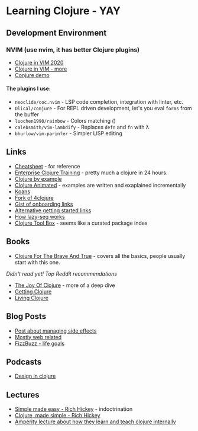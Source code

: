 # Learning Clojure - YAY

## Development Environment

### NVIM (use nvim, it has better Clojure plugins)
* [Clojure in VIM 2020](https://blog.djy.io/conjuring-clojure-in-vim-2020-edition/)
* [Clojure in VIM - more](https://thoughtbot.com/blog/writing-clojure-in-vim)
* [Conjure demo](https://www.youtube.com/watch?v=lR2vbwuzrIM)

#### The plugins I use:
* `neoclide/coc.nvim` - LSP code completion, integration with linter, etc.
* `Olical/conjure` - For REPL driven development, let's you eval `forms` from the buffer
* `luochen1990/rainbow` - Colors matching ()
* `calebsmith/vim-lambdify` - Replaces `defn` and `fn` with λ
* `bhurlow/vim-parinfer` - Simpler LISP editing

## Links

* [Cheatsheet](https://clojure.org/api/cheatsheet) - for reference
* [Enterprise Clojure Training](https://enterpriseclojure.com/) - pretty much a clojure in 24 hours.
* [Clojure by example](https://kimh.github.io/clojure-by-example/#about)
* [Clojure Animated](https://markm208.github.io/cljbook/) - examples are written and exaplained incrementally
* [Koans](https://github.com/functional-koans/clojure-koans)
* [Fork of 4clojure](https://4clojure.oxal.org/)
* [Gist of onboarding links](https://gist.github.com/yogthos/be323be0361c589570a6da4ccc85f58f)
* [Alternative getting started links](https://www.reddit.com/r/Clojure/comments/fpp9r8/how_hard_is_it_to_learn_clojure/flo1lyi/?utm_source=reddit&utm_medium=web2x&context=3)
* [How lazy-seq works](https://stackoverflow.com/questions/44095400/how-to-understand-clojures-lazy-seq)
* [Clojure Tool Box](https://www.clojure-toolbox.com/) - seems like a curated package index


## Books
* [Clojure For The Brave And True](https://www.braveclojure.com/) - covers all the basics, people usually start with this one.

_Didn't read yet! Top Reddit recommendations_
* [The Joy Of Clojure](https://www.manning.com/books/the-joy-of-clojure-second-edition) - more of a deep dive
* [Getting Clojure](https://pragprog.com/titles/roclojure/getting-clojure/)
* [Living Clojure](https://www.oreilly.com/library/view/living-clojure/9781491909270/)

## Blog Posts
* [Post about managing side effects](https://bsless.github.io/side-effects/)
* [Mostly web related](https://yogthos.net/archives.html)
* [FizzBuzz - life goals](https://aphyr.com/posts/353-rewriting-the-technical-interview)


## Podcasts
* [Design in clojure](https://clojuredesign.club/)


## Lectures
* [Simple made easy - Rich Hickey](https://www.youtube.com/watch?v=SxdOUGdseq4) - indoctrination
* [Clojure, made simple - Rich Hickey](https://www.youtube.com/watch?v=VSdnJDO-xdg)
* [Amperity lecture about how they learn and teach clojure internally](https://www.youtube.com/watch?v=QBsjYyg9bLE)
